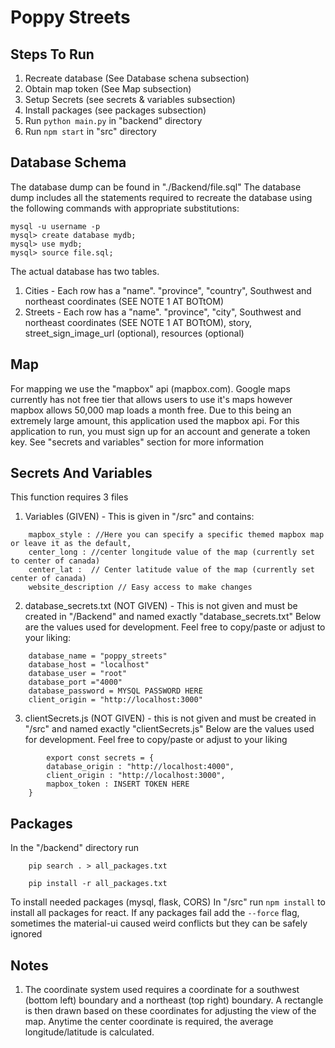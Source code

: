 # Poppy Streets

## Steps To Run
1. Recreate database (See Database schena subsection)
2. Obtain map token (See Map subsection)
3. Setup Secrets (see secrets & variables subsection)
4. Install packages (see packages subsection)
5. Run ```python main.py``` in "backend" directory
6. Run ```npm start``` in "src" directory

## Database Schema

The database dump can be found in "./Backend/file.sql" The database dump includes all the statements required to recreate the database using the following commands with appropriate substitutions: 
```
mysql -u username -p
mysql> create database mydb;
mysql> use mydb;
mysql> source file.sql;
```

The actual database has two tables.
1. Cities - Each row has a "name". "province", "country", Southwest and northeast coordinates (SEE NOTE 1 AT BOTtOM)
1. Streets - Each row has a "name". "province", "city", Southwest and northeast coordinates (SEE NOTE 1 AT BOTtOM), story, street_sign_image_url (optional), resources (optional)

## Map

For mapping we use the "mapbox" api (mapbox.com). Google maps currently has not free tier that allows users to use it's maps however mapbox allows 50,000 map loads a month free. Due to this being an extremely large amount, this application used the mapbox api. For this application to run, you must sign up for an account and generate a token key. See "secrets and variables" section for more information

## Secrets And Variables

This function requires 3 files
1. Variables (GIVEN) - This is given in "/src" and contains:
``` 
    mapbox_style : //Here you can specify a specific themed mapbox map or leave it as the default,
    center_long : //center longitude value of the map (currently set to center of canada)
    center_lat :  // Center latitude value of the map (currently set center of canada)
    website_description // Easy access to make changes
```
2. database_secrets.txt (NOT GIVEN) - This is not given and must be created in "/Backend" and named exactly "database_secrets.txt"
    Below are the values used for development. Feel free to copy/paste or adjust to your liking:
``` 
    database_name = "poppy_streets"
    database_host = "localhost"
    database_user = "root"
    database_port ="4000"
    database_password = MYSQL PASSWORD HERE
    client_origin = "http://localhost:3000"
```
3. clientSecrets.js (NOT GIVEN) - this is not given and must be created in "/src" and named exactly "clientSecrets.js"
    Below are the values used for development. Feel free to copy/paste or adjust to your liking
``` 
        export const secrets = {
        database_origin : "http://localhost:4000",
        client_origin : "http://localhost:3000",
        mapbox_token : INSERT TOKEN HERE
    }
```

## Packages

In the "/backend" directory run
```
    pip search . > all_packages.txt

    pip install -r all_packages.txt

```
To install needed packages (mysql, flask, CORS)
In "/src" run
```npm install```
to install all packages for react. If any packages fail add the ```--force``` flag, sometimes the material-ui caused weird conflicts but they can be safely ignored
## Notes

1. The coordinate system used requires a coordinate for a southwest (bottom left) boundary and a northeast (top right) boundary. A rectangle is then drawn based on these coordinates for adjusting the view of the map. Anytime the center coordinate is required, the average longitude/latitude is calculated.

